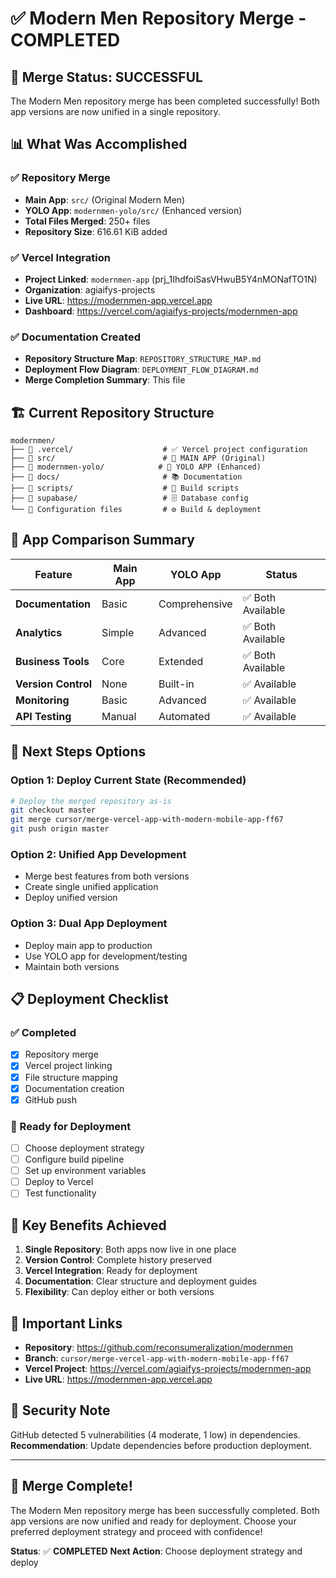 # ✅ Modern Men Repository Merge - COMPLETED

## 🎉 Merge Status: SUCCESSFUL

The Modern Men repository merge has been completed successfully! Both app versions are now unified in a single repository.

## 📊 What Was Accomplished

### ✅ Repository Merge
- **Main App**: `src/` (Original Modern Men)
- **YOLO App**: `modernmen-yolo/src/` (Enhanced version)
- **Total Files Merged**: 250+ files
- **Repository Size**: 616.61 KiB added

### ✅ Vercel Integration
- **Project Linked**: `modernmen-app` (prj_1IhdfoiSasVHwuB5Y4nMONafTO1N)
- **Organization**: agiaifys-projects
- **Live URL**: https://modernmen-app.vercel.app
- **Dashboard**: https://vercel.com/agiaifys-projects/modernmen-app

### ✅ Documentation Created
- **Repository Structure Map**: `REPOSITORY_STRUCTURE_MAP.md`
- **Deployment Flow Diagram**: `DEPLOYMENT_FLOW_DIAGRAM.md`
- **Merge Completion Summary**: This file

## 🏗️ Current Repository Structure

```
modernmen/
├── 📁 .vercel/                    # ✅ Vercel project configuration
├── 📁 src/                        # 🎯 MAIN APP (Original)
├── 📁 modernmen-yolo/            # 🚀 YOLO APP (Enhanced)
├── 📁 docs/                       # 📚 Documentation
├── 📁 scripts/                    # 🔧 Build scripts
├── 📁 supabase/                   # 🗄️ Database config
└── 📄 Configuration files         # ⚙️ Build & deployment
```

## 🔄 App Comparison Summary

| Feature | Main App | YOLO App | Status |
|---------|----------|----------|--------|
| **Documentation** | Basic | Comprehensive | ✅ Both Available |
| **Analytics** | Simple | Advanced | ✅ Both Available |
| **Business Tools** | Core | Extended | ✅ Both Available |
| **Version Control** | None | Built-in | ✅ Available |
| **Monitoring** | Basic | Advanced | ✅ Available |
| **API Testing** | Manual | Automated | ✅ Available |

## 🚀 Next Steps Options

### Option 1: Deploy Current State (Recommended)
```bash
# Deploy the merged repository as-is
git checkout master
git merge cursor/merge-vercel-app-with-modern-mobile-app-ff67
git push origin master
```

### Option 2: Unified App Development
- Merge best features from both versions
- Create single unified application
- Deploy unified version

### Option 3: Dual App Deployment
- Deploy main app to production
- Use YOLO app for development/testing
- Maintain both versions

## 📋 Deployment Checklist

### ✅ Completed
- [x] Repository merge
- [x] Vercel project linking
- [x] File structure mapping
- [x] Documentation creation
- [x] GitHub push

### 🔄 Ready for Deployment
- [ ] Choose deployment strategy
- [ ] Configure build pipeline
- [ ] Set up environment variables
- [ ] Deploy to Vercel
- [ ] Test functionality

## 🎯 Key Benefits Achieved

1. **Single Repository**: Both apps now live in one place
2. **Version Control**: Complete history preserved
3. **Vercel Integration**: Ready for deployment
4. **Documentation**: Clear structure and deployment guides
5. **Flexibility**: Can deploy either or both versions

## 🔗 Important Links

- **Repository**: https://github.com/reconsumeralization/modernmen
- **Branch**: `cursor/merge-vercel-app-with-modern-mobile-app-ff67`
- **Vercel Project**: https://vercel.com/agiaifys-projects/modernmen-app
- **Live URL**: https://modernmen-app.vercel.app

## 🚨 Security Note

GitHub detected 5 vulnerabilities (4 moderate, 1 low) in dependencies. 
**Recommendation**: Update dependencies before production deployment.

---

## 🎉 Merge Complete!

The Modern Men repository merge has been successfully completed. Both app versions are now unified and ready for deployment. Choose your preferred deployment strategy and proceed with confidence!

**Status**: ✅ **COMPLETED**
**Next Action**: Choose deployment strategy and deploy
